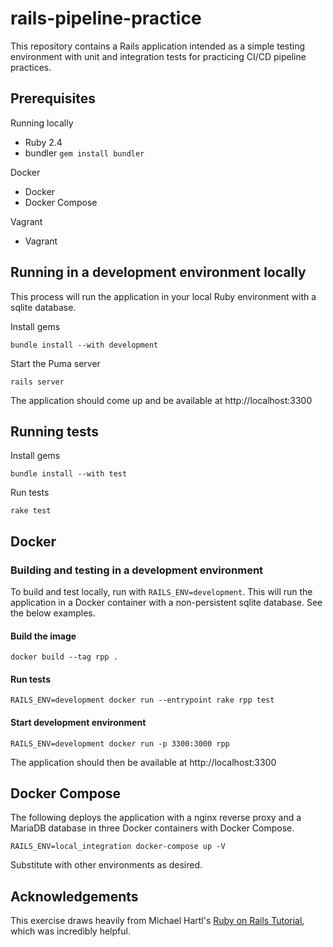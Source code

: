 # rails-pipeline-practice

This repository contains a Rails application intended as a simple testing environment with unit and integration tests for practicing CI/CD pipeline practices.

## Prerequisites

Running locally

- Ruby 2.4
- bundler `gem install bundler`

Docker

- Docker
- Docker Compose

Vagrant

- Vagrant

## Running in a development environment locally

This process will run the application in your local Ruby environment with a sqlite database.

Install gems

```
bundle install --with development
```

Start the Puma server

```
rails server
```

The application should come up and be available at http://localhost:3300

## Running tests

Install gems

```
bundle install --with test
```

Run tests

```
rake test
```

## Docker

### Building and testing in a development environment

To build and test locally, run with `RAILS_ENV=development`. This will run the application in a Docker container with a non-persistent sqlite database. See the below examples.

#### Build the image

```
docker build --tag rpp .
```

#### Run tests

```
RAILS_ENV=development docker run --entrypoint rake rpp test
```

#### Start development environment

```
RAILS_ENV=development docker run -p 3300:3000 rpp
```

The application should then be available at http://localhost:3300

## Docker Compose

The following deploys the application with a nginx reverse proxy and a MariaDB database in three Docker containers with Docker Compose.

```
RAILS_ENV=local_integration docker-compose up -V
```

Substitute with other environments as desired.

## Acknowledgements

This exercise draws heavily from Michael Hartl's [Ruby on Rails Tutorial](https://www.railstutorial.org/book), which was incredibly helpful.
